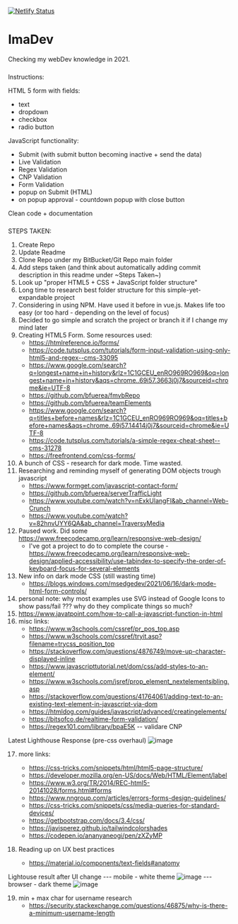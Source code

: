 [![Netlify Status](https://api.netlify.com/api/v1/badges/dd6d1e54-f487-4929-986d-4f0c1a3cf181/deploy-status)](https://app.netlify.com/sites/imadev/deploys)

# ImaDev
Checking my webDev knowledge in 2021.

###
Instructions:


HTML 5 form with fields:
 - text 
 - dropdown 
 - checkbox
 - radio button

JavaScript functionality: 
 - Submit (with submit button becoming inactive + send the data)
 - Live Validation 
 - Regex Validation
 - CNP Validation 
 - Form Validation
 - popup on Submit (HTML)
 - on popup approval - countdown popup with close button


Clean code + documentation
###

STEPS TAKEN:

1. Create Repo
2. Update Readme 
3. Clone Repo under my BitBucket/Git Repo main folder
4. Add steps taken (and think about automatically adding commit description in this readme under ~Steps Taken~)
5. Look up "proper HTML5 + CSS + JavaScript folder structure" 
6. Long time to research best folder structure for this simple-yet-expandable project
7. Considering in using NPM. Have used it before in vue.js. Makes life too easy (or too hard - depending on the level of focus)
8. Decided to go simple and scratch the project or branch it if I change my mind later 
9. Creating HTML5 Form. Some resources used: 
    - https://htmlreference.io/forms/
    - https://code.tutsplus.com/tutorials/form-input-validation-using-only-html5-and-regex--cms-33095
    - https://www.google.com/search?q=longest+name+in+history&rlz=1C1GCEU_enRO969RO969&oq=longest+name+in+history&aqs=chrome..69i57.3663j0j7&sourceid=chrome&ie=UTF-8
    - https://github.com/bfuerea/fmvbRepo
    - https://github.com/bfuerea/teamElements
    - https://www.google.com/search?q=titles+before+names&rlz=1C1GCEU_enRO969RO969&oq=titles+before+names&aqs=chrome..69i57.14414j0j7&sourceid=chrome&ie=UTF-8
    - https://code.tutsplus.com/tutorials/a-simple-regex-cheat-sheet--cms-31278
    - https://freefrontend.com/css-forms/
10. A bunch of CSS - research for dark mode. Time wasted. 
11. Researching and reminding myself of generating DOM objects trough javascript
    - https://www.formget.com/javascript-contact-form/
    - https://github.com/bfuerea/serverTrafficLight
    - https://www.youtube.com/watch?v=nExkUlangFI&ab_channel=Web-Crunch
    - https://www.youtube.com/watch?v=82hnvUYY6QA&ab_channel=TraversyMedia
12. Paused work. Did some https://www.freecodecamp.org/learn/responsive-web-design/
    - I've got a project to do to complete the course - https://www.freecodecamp.org/learn/responsive-web-design/applied-accessibility/use-tabindex-to-specify-the-order-of-keyboard-focus-for-several-elements
13. New info on dark mode CSS (still wasting time)
    - https://blogs.windows.com/msedgedev/2021/06/16/dark-mode-html-form-controls/
14. personal note: why most examples use SVG instead of Google Icons to show pass/fail ??? why do they complicate things so much? 
15. https://www.javatpoint.com/how-to-call-a-javascript-function-in-html
16. misc links:
    - https://www.w3schools.com/cssref/pr_pos_top.asp
    - https://www.w3schools.com/cssref/tryit.asp?filename=trycss_position_top
    - https://stackoverflow.com/questions/4876749/move-up-character-displayed-inline
    - https://www.javascripttutorial.net/dom/css/add-styles-to-an-element/
    - https://www.w3schools.com/jsref/prop_element_nextelementsibling.asp
    - https://stackoverflow.com/questions/41764061/adding-text-to-an-existing-text-element-in-javascript-via-dom
    - https://htmldog.com/guides/javascript/advanced/creatingelements/
    - https://bitsofco.de/realtime-form-validation/
    - https://regex101.com/library/bpaE5K -- validare CNP 

Latest Lighthouse Response (pre-css overhaul)
![image](https://user-images.githubusercontent.com/18399890/134921976-f4a3e7fd-ec68-4208-ab31-744b08375229.png)

17. more links:
    - https://css-tricks.com/snippets/html/html5-page-structure/
    - https://developer.mozilla.org/en-US/docs/Web/HTML/Element/label
    - https://www.w3.org/TR/2014/REC-html5-20141028/forms.html#forms
    - https://www.nngroup.com/articles/errors-forms-design-guidelines/
    - https://css-tricks.com/snippets/css/media-queries-for-standard-devices/
    - https://getbootstrap.com/docs/3.4/css/
    - https://javisperez.github.io/tailwindcolorshades
    - https://codepen.io/ananyaneogi/pen/zXZyMP

18. Reading up on UX best practices
    - https://material.io/components/text-fields#anatomy

Lightouse result after UI change
--- mobile - white theme
![image](https://user-images.githubusercontent.com/18399890/135145558-39022234-e248-4bd8-95e6-b6cd85c6005d.png)
--- browser - dark theme
![image](https://user-images.githubusercontent.com/18399890/135145641-9c1483d8-c157-41d2-a231-4e98108a7a4f.png)

19. min + max char for username research
    - https://security.stackexchange.com/questions/46875/why-is-there-a-minimum-username-length